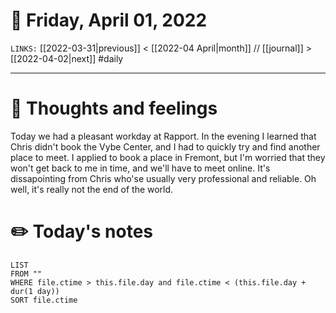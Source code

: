 # 📅 Friday, April 01, 2022
`LINKS:` [[2022-03-31|previous]] < [[2022-04 April|month]] // [[journal]] > [[2022-04-02|next]] 
#daily 

---
# 💭 Thoughts and feelings
Today we had a pleasant workday at Rapport. In the evening I learned that Chris didn't book the Vybe Center, and I had to quickly try and find another place to meet. I applied to book a place in Fremont, but I'm worried that they won't get back to me in time, and we'll have to meet online. It's dissapointing from Chris who'se usually very professional and reliable. Oh well, it's really not the end of the world. 

# ✏️ Today's notes
```dataview
LIST 
FROM ""
WHERE file.ctime > this.file.day and file.ctime < (this.file.day + dur(1 day))
SORT file.ctime
```
